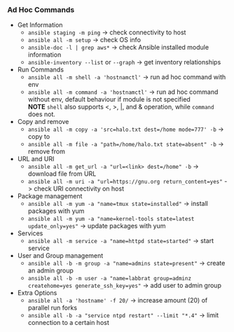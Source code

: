 ### Ad Hoc Commands
* Get Information
    * `ansible staging -m ping` -> check connectivity to host 
    * `ansible all -m setup` -> check OS info 
    * `ansible-doc -l | grep aws*` -> check Ansible installed module information 
    * `ansible-inventory --list` or `--graph` -> get inventory relationships
* Run Commands
    * `ansible all -m shell -a 'hostnamctl'` -> run ad hoc command with env 
    * `ansible all -m command -a 'hostnamctl'` -> run ad hoc command without env, default behaviour if module is not specified  
    **NOTE** `shell` also supports <, >, |, and & operation, while `command` does not.
* Copy and remove
    * `ansible all -m copy -a 'src=halo.txt dest=/home mode=777' -b` -> copy to 
    * `ansible all -m file -a "path=/home/halo.txt state=absent" -b` -> remove from 
* URL and URI
    * `ansible all -m get_url -a "url=<link> dest=/home" -b` -> download file from URL
    * `ansible all -m uri -a "url=https://gnu.org return_content=yes"` -> check URI connectivity on host 
* Package management
    * `ansible all -m yum -a "name=tmux state=installed"` -> install packages with yum 
    * `ansible all -m yum -a "name=kernel-tools state=latest update_only=yes"` -> update packages with yum 
* Services
    * `ansible all -m service -a "name=httpd state=started"` -> start service 
* User and Group management
    * `ansible all -b -m group -a "name=admins state=present"` -> create an admin group 
    * `ansible all -b -m user -a "name=labbrat group=adminz createhome=yes generate_ssh_key=yes"` -> add user to admin group 
* Extra Options
    * `ansible all -a 'hostname' -f 20/` -> increase amount (20) of parallel run forks 
    * `ansible all -b -a "service ntpd restart" --limit "*.4"` -> limit connection to a certain host 

